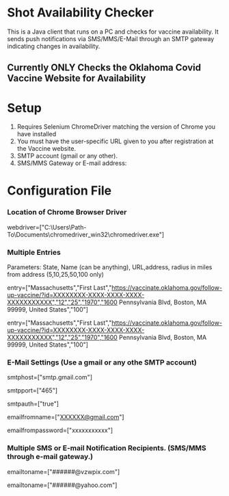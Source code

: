# Shot Availability Checker

This is a Java client that runs on a PC and checks for vaccine availability.  It sends push notifications
via SMS/MMS/E-Mail through an SMTP gateway indicating changes in availability. 

## Currently ONLY Checks the Oklahoma Covid Vaccine Website for Availability

# Setup
1) Requires Selenium ChromeDriver matching the version of Chrome you have installed
2) You must have the user-specific URL given to you after registration at the Vaccine website.
3) SMTP account (gmail or any other).
4) SMS/MMS Gateway or E-mail address:

# Configuration File
### Location of Chrome Browser Driver
webdriver=["C:\Users\Path-To\Documents\chromedriver_win32\chromedriver.exe"]

### Multiple Entries
Parameters: State, Name (can be anything), URL,address, radius in miles from address (5,10,25,50,100 only)

entry=["Massachusetts","First Last","https://vaccinate.oklahoma.gov/follow-up-vaccine/?id=XXXXXXXX-XXXX-XXXX-XXXX-XXXXXXXXXXX","12","25","1970","1600 Pennsylvania Blvd, Boston, MA 99999, United States","100"]

entry=["Massachusetts","First Last","https://vaccinate.oklahoma.gov/follow-up-vaccine/?id=XXXXXXXX-XXXX-XXXX-XXXX-XXXXXXXXXXX","12","25","1970","1600 Pennsylvania Blvd, Boston, MA 99999, United States","100"]

### E-Mail Settings (Use a gmail or any othe SMTP account)
smtphost=["smtp.gmail.com"]

smtpport=["465"]

smtpauth=["true"]

emailfromname=["XXXXXX@gmail.com"]

emailfrompassword=["xxxxxxxxxxx"]

### Multiple SMS or E-mail Notification Recipients. (SMS/MMS through e-mail gateway.)
emailtoname=["######@vzwpix.com"]

emailtoname=["######@yahoo.com"]
